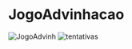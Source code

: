 # JogoAdvinhacao

![JogoAdvinh](https://user-images.githubusercontent.com/113316157/208271645-e733da0b-68ba-4e85-95b8-b5810b6e5e5b.png) ![tentativas](https://user-images.githubusercontent.com/113316157/208271695-17b026bd-6927-4fec-9c90-7ecfe09127da.png)
